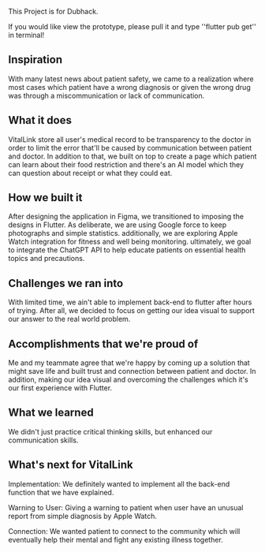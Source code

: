 This Project is for Dubhack.

If you would like view the prototype, please pull it and type ''flutter pub get'' in terminal!

## Inspiration
With many latest news about patient safety, we came to a realization where most cases which patient have a wrong diagnosis or given the wrong drug was through a miscommunication or lack of communication. 

## What it does
VitalLink store all user's medical record to be transparency to the doctor in order to limit the error that'll be caused by communication between patient and doctor. In addition to that, we built on top to create a page which patient can learn about their food restriction and there's an AI model which they can question about receipt or what they could eat.

## How we built it
After designing the application in Figma, we transitioned to imposing the designs in Flutter. As deliberate, we are using Google force to keep photographs and simple statistics. additionally, we are exploring Apple Watch integration for fitness and well being monitoring. ultimately, we goal to integrate the ChatGPT API to help educate patients on essential health topics and precautions.

## Challenges we ran into
With limited time, we ain't able to implement back-end to flutter after hours of trying. After all, we decided to focus on getting our idea visual to support our answer to the real world problem.

## Accomplishments that we're proud of
Me and my teammate agree that we're happy by coming up a solution that might save life and built trust and connection between patient and doctor. In addition, making our idea visual and overcoming the challenges which it's our first experience with Flutter.

## What we learned
We didn't just practice critical thinking skills, but enhanced our communication skills. 

## What's next for VitalLink
Implementation: We definitely wanted to implement all the back-end function that we have explained. 

Warning to User: Giving a warning to patient when user have an unusual report from simple diagnosis by Apple Watch. 

Connection: We wanted patient to connect to the community which will eventually help their mental and fight any existing illness together.
